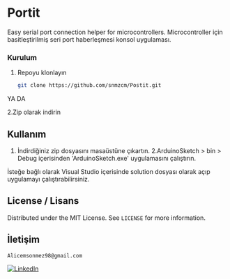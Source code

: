 # Portit
Easy serial port connection helper for microcontrollers.
Microcontroller için basitleştirilmiş seri port haberleşmesi konsol uygulaması.

### Kurulum

1. Repoyu klonlayın
   ```sh
   git clone https://github.com/snmzcm/Postit.git
   ```
  YA DA
  
  2.Zip olarak indirin

## Kullanım

1. İndirdiğiniz zip dosyasını masaüstüne çıkartın.
2.ArduinoSketch > bin > Debug içerisinden 'ArduinoSketch.exe' uygulamasını çalıştırın.

İsteğe bağlı olarak Visual Studio içerisinde solution dosyası olarak açıp uygulamayı çalıştırabilirsiniz.


## License / Lisans

Distributed under the MIT License. See `LICENSE` for more information.

## İletişim

``` Alicemsonmez98@gmail.com ```

[![LinkedIn][linkedin-shield]][linkedin-url]


[license-shield]: https://img.shields.io/github/license/snmzcm/repo.svg?style=for-the-badge
[license-url]: https://github.com/snmzcm/Postit/blob/main/LICENSE
[linkedin-shield]: https://img.shields.io/badge/-LinkedIn-black.svg?style=for-the-badge&logo=linkedin&colorB=555
[linkedin-url]: https://www.linkedin.com/in/cem-sönmez-01a58a196/

